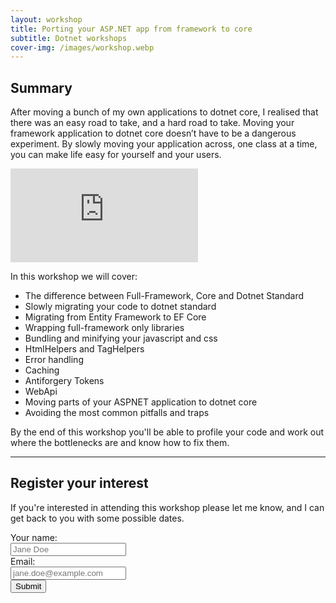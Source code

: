 ```yaml
---
layout: workshop
title: Porting your ASP.NET app from framework to core
subtitle: Dotnet workshops
cover-img: /images/workshop.webp
---
```


## Summary

After moving a bunch of my own applications to dotnet core, I realised that there was an easy road to take, and a hard road to take. Moving your framework application to dotnet core doesn’t have to be a dangerous experiment. By slowly moving your application across, one class at a time, you can make life easy for yourself and your users.

<div class='embed-container'><iframe src='https://www.youtube.com/embed/ectRj0SBJsw' frameborder='0' allowfullscreen></iframe></div>

In this workshop we will cover:

* The difference between Full-Framework, Core and Dotnet Standard
* Slowly migrating your code to dotnet standard
* Migrating from Entity Framework to EF Core
* Wrapping full-framework only libraries
* Bundling and minifying your javascript and css
* HtmlHelpers and TagHelpers
* Error handling
* Caching
* Antiforgery Tokens
* WebApi
* Moving parts of your ASPNET application to dotnet core
* Avoiding the most common pitfalls and traps

By the end of this workshop you'll be able to profile your code and work out where the bottlenecks are and know how to fix them.

<hr />

## Register your interest

<div id="submitform">
    <p>If you're interested in attending this workshop please let me know, and I can get back to you with some possible dates.</p>
    <div class="row">
        <div class="col-sm-9">
            <form>
                <div class="form-group">
                    <label for="name" class="text-input-label">Your name:</label> <br>
                    <input type="text" class="text-input-control" id="name" maxlength="50" placeholder="Jane Doe">
                </div>
                <div class="form-group">
                    <label for="email" class="text-input-label">Email:</label> <br>
                    <input type="email" class="text-input-control" id="email" maxlength="100" placeholder="jane.doe@example.com">
                </div>
                <input type="hidden" id="workshopname" value="Porting your ASP.NET app from framework to core" />
                <button type="button" class="btn btn-success" id="submitbutton">Submit</button>
            </form>
        </div>
    </div>
</div>
